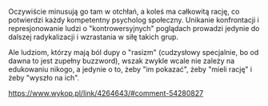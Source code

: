 Oczywiście minusują go tam w otchłań, a koleś ma całkowitą rację, co potwierdzi każdy kompetentny psycholog społeczny. Unikanie konfrontacji i represjonowanie ludzi o "kontrowersyjnych" poglądach prowadzi jedynie do dalszej radykalizacji i wzrastania w siłę takich grup.

Ale ludziom, którzy mają ból dupy o "rasizm" (cudzysłowy specjalnie, bo od dawna to jest zupełny buzzword), wszak zwykle wcale nie zależy na edukowaniu nikogo, a jedynie o to, żeby "im pokazać", żeby "mieli rację" i żeby "wyszło na ich".

https://www.wykop.pl/link/4264643/#comment-54280827
